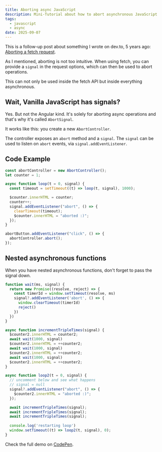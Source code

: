 ```yaml
---
title: Aborting async JavaScript
description: Mini-Tutorial about how to abort asynchronous JavaScript
tags: 
  - javascript
  - async
date: 2025-09-07
---
```

This is a follow-up post about something I wrote on dev.to, 5 years ago:
[Aborting a fetch request](https://dev.to/learosema/aborting-a-fetch-request-4pmb).

As I mentioned, aborting is not too intuitive. When using fetch, you can
provide a `signal` in the request options, which can then be used to abort
operations.

This can not only be used inside the fetch API but inside everything asynchronous.

## Wait, Vanilla JavaScript has signals?

Yes. But not the Angular kind. It's solely for aborting
async operations and that's why it's called `AbortSignal`.

It works like this: you create a new `AbortController`.

The controller exposes an `abort` method and a `signal`.
The `signal` can be used to listen on `abort` events, via
`signal.addEventListener`.

## Code Example

```js
const abortController = new AbortController();
let counter = 1;

async function loop(t = 0, signal) {
  const timeout = setTimeout((t) => loop(t, signal), 1000);

  $counter.innerHTML = counter;
  counter++;
  signal.addEventListener("abort", () => {
    clearTimeout(timeout);
    $counter.innerHTML = "aborted :)";
  });
}

abortButton.addEventListener("click", () => {
  abortController.abort();
});
```

## Nested asynchronous functions

When you have nested asynchronous functions, don't forget to pass the signal down.

```js
function wait(ms, signal) {
  return new Promise((resolve, reject) => {
    const timerId = window.setTimeout(resolve, ms)
    signal?.addEventListener('abort', () => {
      window.clearTimeout(timerId)
      reject()
    })
  })
}

async function incrementTripleTimes(signal) {
  $counter2.innerHTML = counter2;
  await wait(1000, signal)
  $counter2.innerHTML = ++counter2;
  await wait(1000, signal)
  $counter2.innerHTML = ++counter2;
  await wait(1000, signal)
  $counter2.innerHTML = ++counter2;
}

async function loop2(t = 0, signal) {
  // uncomment below and see what happens
  // signal = null
  signal?.addEventListener("abort", () => {
    $counter2.innerHTML = "aborted :)";
  });

  await incrementTripleTimes(signal);
  await incrementTripleTimes(signal);
  await incrementTripleTimes(signal);
  
  console.log('restarting loop')
  window.setTimeout((t) => loop2(t, signal), 0);
}
```

Check the full demo on [CodePen](https://codepen.io/learosema/pen/ByoMVzx?editors=0011).
